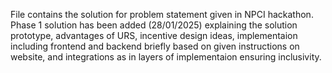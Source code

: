 File contains the solution for problem statement given in NPCI hackathon.
Phase 1 solution has been added (28/01/2025) explaining the solution prototype, advantages of URS, incentive design ideas, implementaion including frontend and backend briefly based on given instructions on website, and integrations as in layers of implementaion ensuring inclusivity.
